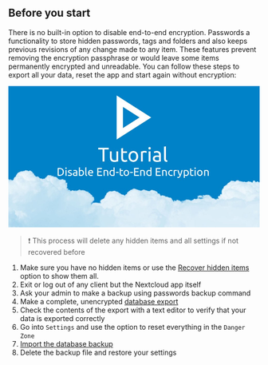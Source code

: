 ## Before you start
There is no built-in option to disable end-to-end encryption.
Passwords a functionality to store hidden passwords, tags and folders and also keeps previous revisions of any change made to any item.
These features prevent removing the encryption passphrase or would leave some items permanently encrypted and unreadable.
You can follow these steps to export all your data, reset the app and start again without encryption:


[![How To: Disable End-To-End Encryption](../_files/_previews/encryption-removal.jpg)](../_files/videos/encryption-removal.mp4)

> :exclamation: This process will delete any hidden items and all settings if not recovered before

1. Make sure you have no hidden items or use the [Recover hidden items](../Settings#recover-hidden-items) option to show them all.
2. Exit or log out of any client but the Nextcloud app itself
3. Ask your admin to make a backup using passwords backup command
4. Make a complete, unencrypted [database export](./Export#database-backup)
5. Check the contents of the export with a text editor to verify that your data is exported correctly
6. Go into `Settings` and use the option to reset everything in the `Danger Zone`
7. [Import the database backup](../Import/Import-from-Backup)
8. Delete the backup file and restore your settings